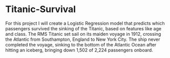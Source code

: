 # Titanic-Survival

For this project I will create a Logistic Regression model that predicts which passengers survived the sinking of the Titanic, based on features like age and class. The RMS Titanic set sail on its maiden voyage in 1912, crossing the Atlantic from Southampton, England to New York City. The ship never completed the voyage, sinking to the bottom of the Atlantic Ocean after hitting an iceberg, bringing down 1,502 of 2,224 passengers onboard.

